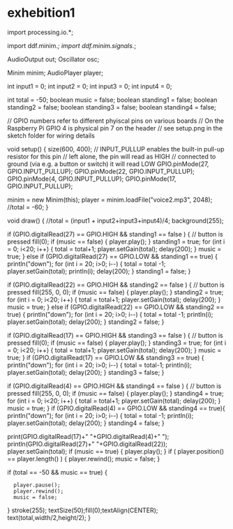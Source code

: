 # exhebition1

import processing.io.*;

import ddf.minim.*;
import ddf.minim.signals.*;

AudioOutput out;
Oscillator  osc;


Minim minim;
AudioPlayer player;

int input1 = 0;
int input2 = 0;
int input3 = 0;
int input4 = 0;

int total = -50;
boolean music = false;
boolean standing1 = false;
boolean standing2 = false;
boolean standing3 = false;
boolean standing4 = false;

// GPIO numbers refer to different phyiscal pins on various boards
// On the Raspberry Pi GPIO 4 is physical pin 7 on the header
// see setup.png in the sketch folder for wiring details

void setup() {
  size(600, 400);
  // INPUT_PULLUP enables the built-in pull-up resistor for this pin
  // left alone, the pin will read as HIGH
  // connected to ground (via e.g. a button or switch) it will read LOW
  GPIO.pinMode(27, GPIO.INPUT_PULLUP);
  GPIO.pinMode(22, GPIO.INPUT_PULLUP);
  GPIO.pinMode(4, GPIO.INPUT_PULLUP);
  GPIO.pinMode(17, GPIO.INPUT_PULLUP); 





  minim = new Minim(this);
  player = minim.loadFile("voice2.mp3", 2048);
  //total = -60;
}

void draw() {
  //total = (input1 + input2+input3+input4)/4;
  background(255);


  if (GPIO.digitalRead(27) == GPIO.HIGH  && standing1 == false  ) {
    // button is pressed
    fill(0);
    if (music == false) {
      player.play();
    }
    standing1 = true;
    for (int i = 0; i<20; i++) {
      total = total+1;
      player.setGain(total);
      delay(200);
    }
    music = true;
  } else if (GPIO.digitalRead(27) == GPIO.LOW  && standing1 == true)
  {
    println("down");
     for (int i = 20; i>0; i--) {
      total = total -1;
      player.setGain(total);
      println(i);
      delay(200);
    }
    standing1 = false;
  }

  if (GPIO.digitalRead(22) == GPIO.HIGH && standing2 == false ) {
    // button is pressed
    fill(255, 0, 0);
    if (music == false) {
      player.play();
    }
    standing2 = true;
    for (int i = 0; i<20; i++) {
      total = total+1;
      player.setGain(total);
      delay(200);
    }
    music = true;
  } else if (GPIO.digitalRead(22) == GPIO.LOW  && standing2 == true)
  {
    println("down");
    for (int i = 20; i>0; i--) {
      total = total -1;
      println(i);
      player.setGain(total);
      delay(200);
    }
    standing2 = false;
  }


  if (GPIO.digitalRead(17) == GPIO.HIGH && standing3 == false   ) {
    // button is pressed
    fill(0);
    if (music == false) {
      player.play();
    }
    standing3 = true;
    for (int i = 0; i<20; i++) {
      total = total+1;
      player.setGain(total);
      delay(200);
    }
    music = true;
  } if (GPIO.digitalRead(17) == GPIO.LOW  && standing3 == true)
  {
    println("down");
    for (int i = 20; i>0; i--) {
      total = total-1;
      println(i);
      player.setGain(total);
      delay(200);
    }
    standing3 = false;
  }


  if (GPIO.digitalRead(4) == GPIO.HIGH && standing4 == false ) {
    // button is pressed
    fill(255, 0, 0);
    if (music == false) {
      player.play();
    }
    standing4 = true;
    for (int i = 0; i<20; i++) {
      total = total+1;
      player.setGain(total);
      delay(200);
    }
    music = true;
  } 
  if (GPIO.digitalRead(4) == GPIO.LOW  && standing4 == true){
    println("down");
   for (int i = 20; i>0; i--) {
      total = total -1;
      println(i);
      player.setGain(total);
      delay(200);
    }
    standing4 = false;
  }


  print(GPIO.digitalRead(17)+"  "+GPIO.digitalRead(4)+"  ");
   println(GPIO.digitalRead(27)+"  "+GPIO.digitalRead(22));
  player.setGain(total);
  if (music == true) {
    player.play();
  }
  if ( player.position() == player.length() ) {
    player.rewind();
    music = false;
  }

  if (total == -50 && music == true) {
   
    
      player.pause(); 
      player.rewind();
      music = false;
  }
  stroke(255); textSize(50);fill(0);textAlign(CENTER);
    text(total,width/2,height/2);
}
